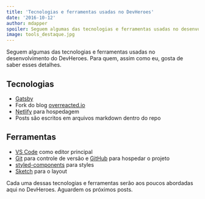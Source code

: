 ```yaml
---
title: 'Tecnologias e ferramentas usadas no DevHeroes'
date: '2016-10-12'
author: mdapper
spoiler: Seguem algumas das tecnologias e ferramentas usadas no desenvolvimento do DevHeroes. Para quem, assim como eu, gosta de saber esses detalhes.
image: tools_destaque.jpg
---
```


Seguem algumas das tecnologias e ferramentas usadas no desenvolvimento do DevHeroes. Para quem, assim como eu, gosta de saber esses detalhes.

## Tecnologias

- [Gatsby](https://www.gatsbyjs.org/)
- Fork do blog [overreacted.io](https://github.com/gaearon/overreacted.io)
- [Netlify](https://www.netlify.com/) para hospedagem
- Posts são escritos em arquivos markdown dentro do repo

## Ferramentas

- [VS Code](https://code.visualstudio.com/) como editor principal
- [Git](https://git-scm.com/) para controle de versão e [GitHub](https://github.com/) para hospedar o projeto
- [styled-components](https://styled-components.com/) para styles
- [Sketch](https://www.sketchapp.com/) para o layout

Cada uma dessas tecnologias e ferramentas serão aos poucos abordadas aqui no DevHeroes. Aguardem os próximos posts.
